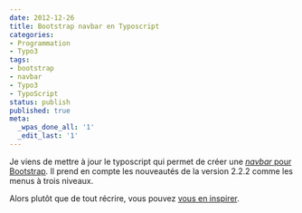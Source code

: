 ```yaml
---
date: 2012-12-26
title: Bootstrap navbar en Typoscript
categories:
- Programmation
- Typo3
tags:
- bootstrap
- navbar
- Typo3
- TypoScript
status: publish
published: true
meta:
  _wpas_done_all: '1'
  _edit_last: '1'
---
```

Je viens de mettre à jour le typoscript qui permet de créer une <a title="Barre de de navigation Bootstrap" href="https://twitter.github.com/bootstrap/components.html#navbar"><em>navbar</em> pour Bootstrap</a>. Il prend en compte les nouveautés de la version 2.2.2 comme les menus à trois niveaux.

Alors plutôt que de tout récrire, vous pouvez <a title="Le code typoscript pour une barre de navigation Bootstrap" href="https://gist.github.com/3003153">vous en inspirer</a>.
